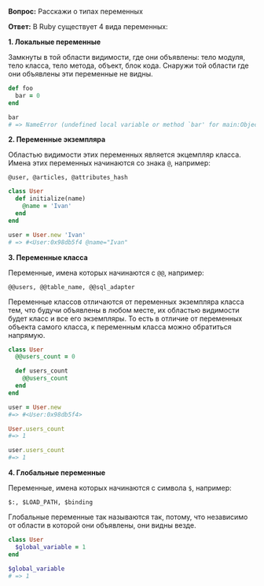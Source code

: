 **Вопрос:** Расскажи о типах переменных

**Ответ:** В Ruby существует 4 вида переменных:

**1. Локальные переменные**

Замкнуты в той области видимости, где они объявлены: тело модуля, тело класса, тело метода, объект, блок кода. Снаружи той области где они объявлены эти переменные не видны.
```ruby
def foo
  bar = 0
end

bar
# => NameError (undefined local variable or method `bar' for main:Object)
```
**2. Переменные экземпляра**

Областью видимости этих переменных является экцемпляр класса. Имена этих переменных начинаются со знака `@`, например:

`@user, @articles, @attributes_hash`

```ruby
class User
  def initialize(name)
    @name = 'Ivan'
  end
end

user = User.new 'Ivan'
# => #<User:0x98db5f4 @name="Ivan"
```

**3. Переменные класса**

Переменные, имена которых начинаются с `@@`, например:

`@@users, @@table_name, @@sql_adapter`

Переменные классов отличаются от переменных экземпляра класса тем, что будучи объявлены в любом месте, их областью видимости будет класс и все его экземпляры. То есть в отличие от переменных объекта самого класса, к переменным класса можно обратиться напрямую.

```ruby
class User
  @@users_count = 0

  def users_count
    @@users_count
  end
end

user = User.new
#=> #<User:0x98db5f4>

User.users_count
#=> 1

user.users_count
#=> 1
```

**4. Глобальные переменные**

Переменные, имена которых начинаются с символа `$`, например:

`$:, $LOAD_PATH, $binding`

Глобальные переменные так называются так, потому, что независимо от области в которой они объявлены, они видны везде.

```ruby
class User
  $global_variable = 1
end

$global_variable
# => 1

```
